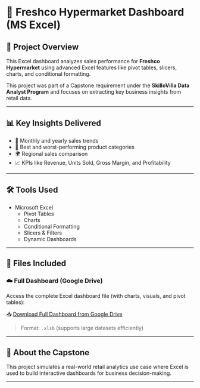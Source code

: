 # 🧾 Freshco Hypermarket Dashboard (MS Excel)

## 📌 Project Overview
This Excel dashboard analyzes sales performance for **Freshco Hypermarket** using advanced Excel features like pivot tables, slicers, charts, and conditional formatting.

This project was part of a Capstone requirement under the **SkilloVilla Data Analyst Program** and focuses on extracting key business insights from retail data.

---

## 📊 Key Insights Delivered
- 🔺 Monthly and yearly sales trends
- 🛒 Best and worst-performing product categories
- 🌍 Regional sales comparison
- 📈 KPIs like Revenue, Units Sold, Gross Margin, and Profitability
---

## 🛠 Tools Used
- Microsoft Excel
  - Pivot Tables
  - Charts
  - Conditional Formatting
  - Slicers & Filters
  - Dynamic Dashboards

---
## 📂 Files Included

### ☁️ Full Dashboard (Google Drive)
Access the complete Excel dashboard file (with charts, visuals, and pivot tables):

📥 [Download Full Dashboard from Google Drive](https://drive.google.com/file/d/1o3J2qlWGso0TkfmBs_LzfnuFvMsgp-kD/view?usp=drivesdk)

> Format: `.xlsb` (supports large datasets efficiently)

---
## 🧠 About the Capstone
This project simulates a real-world retail analytics use case where Excel is used to build interactive dashboards for business decision-making.

---
